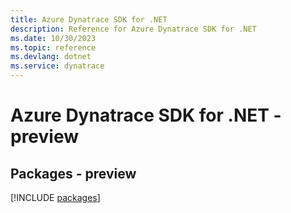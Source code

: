 ```yaml
---
title: Azure Dynatrace SDK for .NET
description: Reference for Azure Dynatrace SDK for .NET
ms.date: 10/30/2023
ms.topic: reference
ms.devlang: dotnet
ms.service: dynatrace
---
```

# Azure Dynatrace SDK for .NET - preview
## Packages - preview
[!INCLUDE [packages](dynatrace-index.md)]